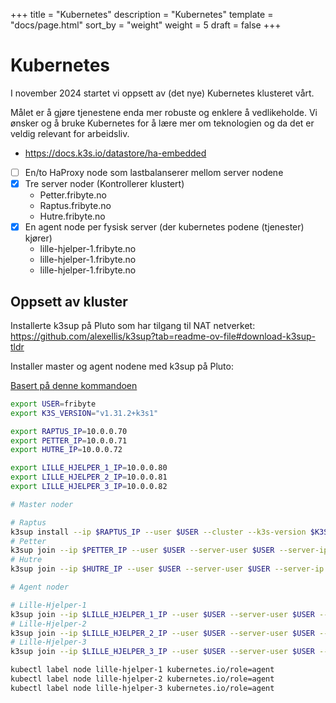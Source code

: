 +++
title = "Kubernetes"
description = "Kubernetes"
template = "docs/page.html"
sort_by = "weight"
weight = 5
draft = false
+++

# Kubernetes

I november 2024 startet vi oppsett av (det nye) Kubernetes klusteret vårt.

Målet er å gjøre tjenestene enda mer robuste og enklere å vedlikeholde. Vi
ønsker og å bruke Kubernetes for å lære mer om teknologien og da det er veldig
relevant for arbeidsliv.

- https://docs.k3s.io/datastore/ha-embedded
- [ ] En/to HaProxy node som lastbalanserer mellom server nodene
- [x] Tre server noder (Kontrollerer klustert)
  - Petter.fribyte.no
  - Raptus.fribyte.no
  - Hutre.fribyte.no
- [x] En agent node per fysisk server (der kubernetes podene (tjenester) kjører)
  - lille-hjelper-1.fribyte.no
  - lille-hjelper-1.fribyte.no
  - lille-hjelper-1.fribyte.no

## Oppsett av kluster

Installerte k3sup på Pluto som har tilgang til NAT netverket: https://github.com/alexellis/k3sup?tab=readme-ov-file#download-k3sup-tldr

Installer master og agent nodene med k3sup på Pluto:

[Basert på denne kommandoen](https://github.com/alexellis/k3sup?tab=readme-ov-file#create-a-multi-master-ha-setup-with-embedded-etcd)


```bash
export USER=fribyte
export K3S_VERSION="v1.31.2+k3s1"

export RAPTUS_IP=10.0.0.70
export PETTER_IP=10.0.0.71
export HUTRE_IP=10.0.0.72

export LILLE_HJELPER_1_IP=10.0.0.80
export LILLE_HJELPER_2_IP=10.0.0.81
export LILLE_HJELPER_3_IP=10.0.0.82

# Master noder

# Raptus
k3sup install --ip $RAPTUS_IP --user $USER --cluster --k3s-version $K3S_VERSION
# Petter
k3sup join --ip $PETTER_IP --user $USER --server-user $USER --server-ip $RAPTUS_IP --server --k3s-version $K3S_VERSION
# Hutre
k3sup join --ip $HUTRE_IP --user $USER --server-user $USER --server-ip $RAPTUS_IP --server --k3s-version $K3S_VERSION

# Agent noder

# Lille-Hjelper-1
k3sup join --ip $LILLE_HJELPER_1_IP --user $USER --server-user $USER --server-ip $RAPTUS_IP  --k3s-version $K3S_VERSION
# Lille-Hjelper-2
k3sup join --ip $LILLE_HJELPER_2_IP --user $USER --server-user $USER --server-ip $RAPTUS_IP --k3s-version $K3S_VERSION
# Lille-Hjelper-3
k3sup join --ip $LILLE_HJELPER_3_IP --user $USER --server-user $USER --server-ip $RAPTUS_IP --k3s-version $K3S_VERSION

kubectl label node lille-hjelper-1 kubernetes.io/role=agent
kubectl label node lille-hjelper-2 kubernetes.io/role=agent
kubectl label node lille-hjelper-3 kubernetes.io/role=agent
```

